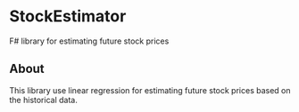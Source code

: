 # StockEstimator

F# library for estimating future stock prices

## About

This library use linear regression for estimating future stock prices based on the historical data.
